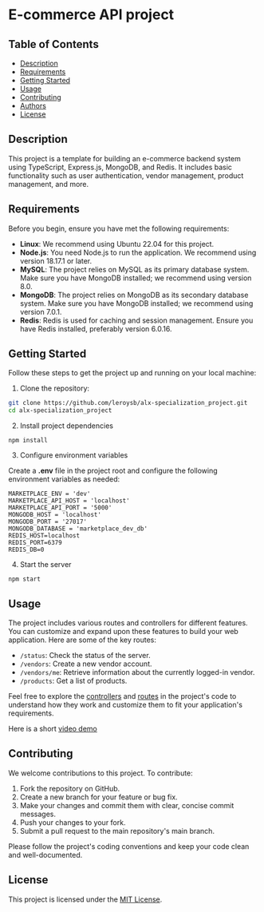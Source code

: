 # E-commerce API project
## Table of Contents

- [Description](#description)
- [Requirements](#requirements)
- [Getting Started](#getting-started)
- [Usage](#usage)
- [Contributing](#contributing)
- [Authors](#authors)
- [License](#license)

## Description

This project is a template for building an e-commerce backend system using TypeScript, Express.js, MongoDB, and Redis. It includes basic functionality such as user authentication, vendor management, product management, and more.

## Requirements

Before you begin, ensure you have met the following requirements:

- **Linux**: We recommend using Ubuntu 22.04 for this project.
- **Node.js**: You need Node.js to run the application. We recommend using version 18.17.1 or later.
- **MySQL**: The project relies on MySQL as its primary database system. Make sure you have MongoDB installed; we recommend using version 8.0.
- **MongoDB**: The project relies on MongoDB as its secondary database system. Make sure you have MongoDB installed; we recommend using version 7.0.1.
- **Redis**: Redis is used for caching and session management. Ensure you have Redis installed, preferably version 6.0.16.

## Getting Started

Follow these steps to get the project up and running on your local machine:

1. Clone the repository:

  ```bash
  git clone https://github.com/leroysb/alx-specialization_project.git
  cd alx-specialization_project
  ```

2. Install project dependencies

  `npm install`

3. Configure environment variables

  Create a **.env** file in the project root and configure the following environment variables as needed:

  ```
  MARKETPLACE_ENV = 'dev'
  MARKETPLACE_API_HOST = 'localhost'
  MARKETPLACE_API_PORT = '5000'
  MONGODB_HOST = 'localhost'
  MONGODB_PORT = '27017'
  MONGODB_DATABASE = 'marketplace_dev_db'
  REDIS_HOST=localhost
  REDIS_PORT=6379
  REDIS_DB=0
  ```

4. Start the server

  `npm start`

## Usage

The project includes various routes and controllers for different features. You can customize and expand upon these features to build your web application. Here are some of the key routes:

* `/status`: Check the status of the server.
* `/vendors`: Create a new vendor account.
* `/vendors/me`: Retrieve information about the currently logged-in vendor.
* `/products`: Get a list of products.

Feel free to explore the [controllers](./marketplace_microservice/api/v1/src/controllers/) and [routes](./marketplace_microservice/api/v1/src/routes/) in the project's code to understand how they work and customize them to fit your application's requirements.

Here is a short [video demo](https://drive.google.com/file/d/1m_CScUXKQFDY9mkbn9ZOmYuem1TdCobj/view?usp=sharing)

## Contributing

We welcome contributions to this project. To contribute:

1. Fork the repository on GitHub.
2. Create a new branch for your feature or bug fix.
3. Make your changes and commit them with clear, concise commit messages.
4. Push your changes to your fork.
5. Submit a pull request to the main repository's main branch.

Please follow the project's coding conventions and keep your code clean and well-documented.

## License

This project is licensed under the [MIT License](./LICENSE).
